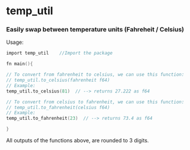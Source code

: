 # temp_util
### Easily swap between temperature units (Fahreheit / Celsius)


Usage:

```v
import temp_util	//Import the package

fn main(){

// To convert from fahrenheit to celsius, we can use this function:
// temp_util.to_celsius(fahrenheit f64)
// Example: 
temp_util.to_celsius(81)  // --> returns 27.222 as f64

// To convert from celsius to fahrenheit, we can use this function:
// temp_util.to_fahrenheit(celsius f64)
// Example:
temp_util.to_fahrenheit(23)  // --> returns 73.4 as f64

}
```

All outputs of the functions above, are rounded to 3 digits.
